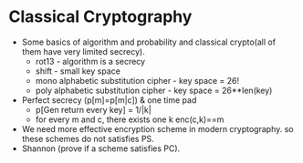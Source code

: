 # Classical Cryptography

- Some basics of algorithm and probability and classical crypto(all of them have very limited secrecy).
  - rot13 - algorithm is a secrecy
  - shift - small key space
  - mono alphabetic substitution cipher - key space = 26!  
  - poly alphabetic substitution cipher - key space = 26**len(key)
- Perfect secrecy (p[m]=p[m|c]) & one time pad
  - p[Gen return every key] = 1/|k|
  - for every m and c, there exists one k enc(c,k)==m
- We need more effective encryption scheme in modern cryptography. so these schemes do not satisfies PS.
- Shannon (prove if a scheme satisfies PC).